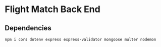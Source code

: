 # Flight Match Back End

## Dependencies
`npm i cors dotenv express express-validator mongoose multer nodemon`